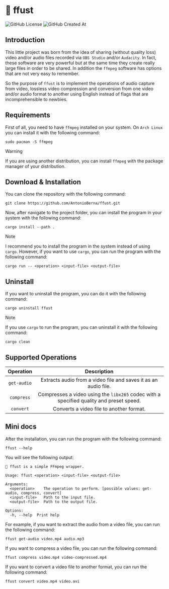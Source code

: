 # :crab: ffust

![GitHub License](https://img.shields.io/github/license/antonioberna/ffust)
![GitHub Created At](https://img.shields.io/github/created-at/antonioberna/ffust)

## Introduction

This little project was born from the idea of ​​sharing (without quality loss) video and/or audio files recorded via `OBS Studio` and/or `Audacity`. In fact, these software are very powerful but at the same time they create really large files in order to be shared. In addition the `ffmpeg` software has options that are not very easy to remember.

So the purpose of `ffust` is to implement the operations of audio capture from video, lossless video compression and conversion from one video and/or audio format to another using English instead of flags that are incomprehensible to newbies.

## Requirements

First of all, you need to have `ffmpeg` installed on your system. On `Arch Linux` you can install it with the following command:

```
sudo pacman -S ffmpeg
```

> [!WARNING]
> If you are using another distribution, you can install `ffmpeg` with the package manager of your distribution.

## Download & Installation

You can clone the repository with the following command:

```
git clone https://github.com/AntonioBerna/ffust.git
```

Now, after navigate to the project folder, you can install the program in your system with the following command:

```
cargo install --path .
```

> [!NOTE]
> I recommend you to install the program in the system instead of using `cargo`. However, if you want to use `cargo`, you can run the program with the following command:
>    ```
>    cargo run -- <operation> <input-file> <output-file>
>    ```

## Uninstall

If you want to uninstall the program, you can do it with the following command:

```
cargo uninstall ffust
```

> [!NOTE]
> If you use `cargo` to run the program, you can uninstall it with the following command:
>    ```
>    cargo clean
>    ```

## Supported Operations

| Operation   | Description                                                                             |
| :---:       | :---:                                                                                   |
| `get-audio` | Extracts audio from a video file and saves it as an audio file.                         |
| `compress`  | Compresses a video using the `libx265` codec with a specified quality and preset speed. |
| `convert`   | Converts a video file to another format.                                                |

## Mini docs

After the installation, you can run the program with the following command:

```
ffust --help
```

You will see the following output:

```
🦀 ffust is a simple FFmpeg wrapper.

Usage: ffust <operation> <input-file> <output-file>

Arguments:
  <operation>    The operation to perform. [possible values: get-audio, compress, convert]
  <input-file>   Path to the input file.
  <output-file>  Path to the output file.

Options:
  -h, --help  Print help
```

For example, if you want to extract the audio from a video file, you can run the following command:

```
ffust get-audio video.mp4 audio.mp3
```

If you want to compress a video file, you can run the following command:

```
ffust compress video.mp4 video-compressed.mp4
```

If you want to convert a video file to another format, you can run the following command:

```
ffust convert video.mp4 video.avi
```

